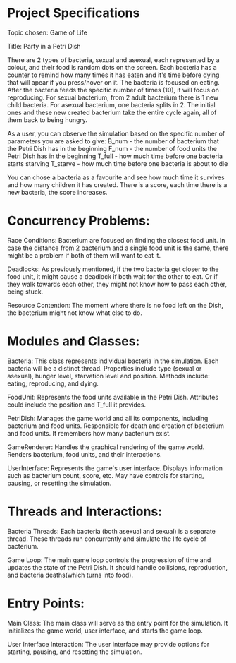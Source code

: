 # Project Specifications

Topic chosen: Game of Life

Title: Party in a Petri Dish

There are 2 types of bacteria, sexual and asexual, each represented by a colour, and their food is random dots on the screen.
Each bacteria has a counter to remind how many times it has eaten and it's time before dying that will apear if you press/hover on it.
The bacteria is focused on eating. After the bacteria feeds the specific number of times (10), it will focus on reproducing.
For sexual bacterium, from 2 adult bacterium there is 1 new child bacteria.
For asexual bacterium, one bacteria splits in 2.
The initial ones and these new created bacterium take the entire cycle again, all of them back to being hungry.


As a user, you can observe the simulation based on the specific number of parameters you are asked to give:
B_num - the number of bacterium that the Petri Dish has in the beginning
F_num - the number of food units the Petri Dish has in the beginning
T_full - how much time before one bacteria starts starving
T_starve - how much time before one bacteria is about to die

You can chose a bacteria as a favourite and see how much time it survives and how many children it has created.
There is a score, each time there is a new bacteria, the score increases.


# Concurrency Problems:

Race Conditions:
Bacterium are focused on finding the closest food unit. In case the distance from 2 bacterium and a single food unit is the same, there might be a problem if both of them will want to eat it.

Deadlocks:
As previously mentioned, if the two bacteria get closer to the food unit, it might cause a deadlock if both wait for the other to eat. Or if they walk towards each other, they might not know how to pass each other, being stuck.

Resource Contention:
The moment where there is no food left on the Dish, the bacterium might not know what else to do.


# Modules and Classes:

Bacteria:
This class represents individual bacteria in the simulation. Each bacteria will be a distinct thread.
Properties include type (sexual or asexual), hunger level, starvation level and position.
Methods include: eating, reproducing, and dying.

FoodUnit:
Represents the food units available in the Petri Dish.
Attributes could include the position and T_full it provides.

PetriDish:
Manages the game world and all its components, including bacterium and food units.
Responsible for death and creation of bacterium and food units.
It remembers how many bacterium exist.

GameRenderer:
Handles the graphical rendering of the game world.
Renders bacterium, food units, and their interactions.

UserInterface:
Represents the game's user interface.
Displays information such as bacterium count, score, etc.
May have controls for starting, pausing, or resetting the simulation.


# Threads and Interactions:

Bacteria Threads:
Each bacteria (both asexual and sexual) is a separate thread.
These threads run concurrently and simulate the life cycle of bacterium.

Game Loop:
The main game loop controls the progression of time and updates the state of the Petri Dish.
It should handle collisions, reproduction, and bacteria deaths(which turns into food).


# Entry Points:

Main Class:
The main class will serve as the entry point for the simulation.
It initializes the game world, user interface, and starts the game loop.

User Interface Interaction:
The user interface may provide options for starting, pausing, and resetting the simulation.